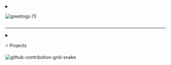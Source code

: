 <details close>
<summary>
  
![greetings (1)](https://user-images.githubusercontent.com/109401839/212478916-224c7588-ae9d-41bf-ad0f-228ab2e0d110.gif)

</summary>
<h3>Aspiring IT Admin Professional<h3>

- My name is Faris.
- 🧠 I'm actively improving my skillset, enjoy the show
- 🗃 I'm currently working on compiling my projects
- 👯 I’m looking to collaborate on any project
- 🌍 I'm mostly active within the LinkedIn, Discord, and Github
- 💬 Ping me about **IT**, **Data Analytics**, **Content Creation**, **Collaborations**, **General Talk**
- 📫 Reach me: [LinkedIn](https://www.linkedin.com/in/fnabeel/)
</details>

---

<div>
<details close>

<summary>

:zap: Projects

![github-contribution-grid-snake](https://user-images.githubusercontent.com/109401839/212478926-900d4c1f-7cc6-4334-a601-523e4f7c5a62.svg)

</summary>
<h2>👨‍💻 Information Technology Projects:</h2>

- <b>osTicket (Help Desk Ticketing Systems)</b>
  - [osTicket: Prerequisites and Installation](https://github.com/fnabeel/osticket_prereqs)
  - [osTicket: Post-Installation Configuration](https://github.com/fnabeel/osTicket---Post-Install-Configuration)
  - [osTicket: Ticket Lifecycle Examples](https://github.com/fnabeel/osTicket---Ticket-Lifecycle-Intake-Through-Resolution)

- <b>Microsoft Azure</b>
  - [Configuring On-premises Active Directory within Azure VMs](https://github.com/fnabeel/configure-ad)
  - [Network Security Groups (NSGs) and Inspecting Network Protocols](https://github.com/fnabeel/-azure-network-protocols)
  - [Network File Shares and Permissions](https://github.com/fnabeel/Network-File-Shares-and-Permissions)
  - [Building Intuition for DNS](https://github.com/fnabeel/Building-Intuition-for-DNS)

 

---

<div>
<h2>👨‍💻 Salesforce Admin:</h2>

- <b>Configure and Setup (Organisations, Users, Secruity)<b>
- <b> Object Manager and Lighting App Builder<b>
- <b> Sales and Marketing Applications
- <b> Service and Support Applications
- <b> Productivity and Collaborations
- <b> Data and Analytics Management
- <b> Workflow (Process Automation)
- <b> Webassessor Registration

---

<div>
<h2>🔬PC Building Projects:</h2>

- <b>[Code Name Yennefer](https://github.com/fnabeel/PC)<b>
- <b>Overclocking, Undervolting, Tweaking(AMD)<b>

<h2>🔬Discord Server Build:</h2>

- <b>[The Centre](https://github.com/fnabeel/Building-A-Discord-Server)<b>
- <b>Le Professionnel<b>
</details>

